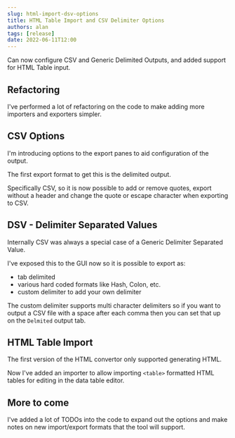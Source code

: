 ```yaml
---
slug: html-import-dsv-options
title: HTML Table Import and CSV Delimiter Options
authors: alan
tags: [release]
date: 2022-06-11T12:00
---
```


Can now configure CSV and Generic Delimited Outputs, and added support for HTML Table input.

<!--truncate-->

## Refactoring

I've performed a lot of refactoring on the code to make adding more importers and exporters simpler.

## CSV Options

I'm introducing options to the export panes to aid configuration of the output.

The first export format to get this is the delimited output.

Specifically CSV, so it is now possible to add or remove quotes, export without a header and change the quote or escape character when exporting to CSV.

## DSV - Delimiter Separated Values

Internally CSV was always a special case of a Generic Delimiter Separated Value.

I've exposed this to the GUI now so it is possible to export as:

- tab delimited
- various hard coded formats like Hash, Colon, etc.
- custom delimiter to add your own delimiter

The custom delimiter supports multi character delimiters so if you want to output a CSV file with a space after each comma then you can set that up on the `Delmited` output tab.

## HTML Table Import

The first version of the HTML convertor only supported generating HTML.

Now I've added an importer to allow importing `<table>` formatted HTML tables for editing in the data table editor.

## More to come

I've added a lot of TODOs into the code to expand out the options and make notes on new import/export formats that the tool will support.